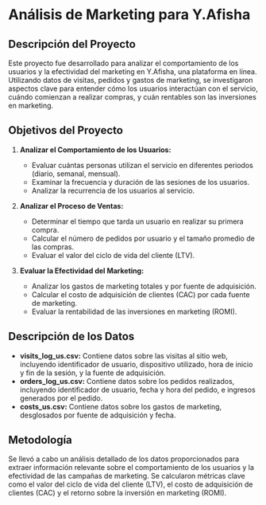 # Análisis de Marketing para Y.Afisha

## Descripción del Proyecto

Este proyecto fue desarrollado para analizar el comportamiento de los usuarios y la efectividad del marketing en Y.Afisha, una plataforma en línea. Utilizando datos de visitas, pedidos y gastos de marketing, se investigaron aspectos clave para entender cómo los usuarios interactúan con el servicio, cuándo comienzan a realizar compras, y cuán rentables son las inversiones en marketing.

## Objetivos del Proyecto

1. **Analizar el Comportamiento de los Usuarios:**
   - Evaluar cuántas personas utilizan el servicio en diferentes periodos (diario, semanal, mensual).
   - Examinar la frecuencia y duración de las sesiones de los usuarios.
   - Analizar la recurrencia de los usuarios al servicio.

2. **Analizar el Proceso de Ventas:**
   - Determinar el tiempo que tarda un usuario en realizar su primera compra.
   - Calcular el número de pedidos por usuario y el tamaño promedio de las compras.
   - Evaluar el valor del ciclo de vida del cliente (LTV).

3. **Evaluar la Efectividad del Marketing:**
   - Analizar los gastos de marketing totales y por fuente de adquisición.
   - Calcular el costo de adquisición de clientes (CAC) por cada fuente de marketing.
   - Evaluar la rentabilidad de las inversiones en marketing (ROMI).

## Descripción de los Datos

- **visits_log_us.csv:** Contiene datos sobre las visitas al sitio web, incluyendo identificador de usuario, dispositivo utilizado, hora de inicio y fin de la sesión, y la fuente de adquisición.
- **orders_log_us.csv:** Contiene datos sobre los pedidos realizados, incluyendo identificador de usuario, fecha y hora del pedido, e ingresos generados por el pedido.
- **costs_us.csv:** Contiene datos sobre los gastos de marketing, desglosados por fuente de adquisición y fecha.

## Metodología

Se llevó a cabo un análisis detallado de los datos proporcionados para extraer información relevante sobre el comportamiento de los usuarios y la efectividad de las campañas de marketing. Se calcularon métricas clave como el valor del ciclo de vida del cliente (LTV), el costo de adquisición de clientes (CAC) y el retorno sobre la inversión en marketing (ROMI).
